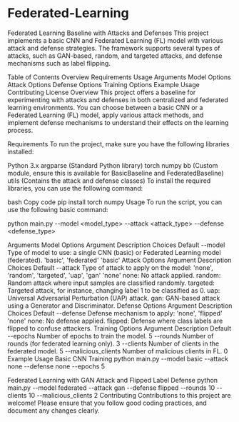# Federated-Learning
Federated Learning Baseline with Attacks and Defenses
This project implements a basic CNN and Federated Learning (FL) model with various attack and defense strategies. The framework supports several types of attacks, such as GAN-based, random, and targeted attacks, and defense mechanisms such as label flipping.

Table of Contents
Overview
Requirements
Usage
Arguments
Model Options
Attack Options
Defense Options
Training Options
Example Usage
Contributing
License
Overview
This project offers a baseline for experimenting with attacks and defenses in both centralized and federated learning environments. You can choose between a basic CNN or a Federated Learning (FL) model, apply various attack methods, and implement defense mechanisms to understand their effects on the learning process.

Requirements
To run the project, make sure you have the following libraries installed:

Python 3.x
argparse (Standard Python library)
torch
numpy
bb (Custom module, ensure this is available for BasicBaseline and FederatedBaseline)
utils (Contains the attack and defense classes)
To install the required libraries, you can use the following command:

bash
Copy code
pip install torch numpy
Usage
To run the script, you can use the following basic command:


python main.py --model <model_type> --attack <attack_type> --defense <defense_type>

Arguments
Model Options
Argument	Description	Choices	Default
--model	Type of model to use: a single CNN (basic) or Federated Learning model (federated).	'basic', 'federated'	'basic'
Attack Options
Argument	Description	Choices	Default
--attack	Type of attack to apply on the model:	'none', 'random', 'targeted', 'uap', 'gan'	'none'
none: No attack applied.
random: Random attack where input samples are classified randomly.
targeted: Targeted attack, for instance, changing label 1 to be classified as 0.
uap: Universal Adversarial Perturbation (UAP) attack.
gan: GAN-based attack using a Generator and Discriminator.
Defense Options
Argument	Description	Choices	Default
--defense	Defense mechanism to apply:	'none', 'flipped'	'none'
none: No defense applied.
flipped: Defense where class labels are flipped to confuse attackers.
Training Options
Argument	Description	Default
--epochs	Number of epochs to train the model.	5
--rounds	Number of rounds (for federated learning only).	3
--clients	Number of clients in the federated model.	5
--malicious_clients	Number of malicious clients in FL.	0
Example Usage
Basic CNN Training
python main.py --model basic --attack none --defense none --epochs 5

Federated Learning with GAN Attack and Flipped Label Defense
python main.py --model federated --attack gan --defense flipped --rounds 10 --clients 10 --malicious_clients 2
Contributing
Contributions to this project are welcome! Please ensure that you follow good coding practices, and document any changes clearly.




